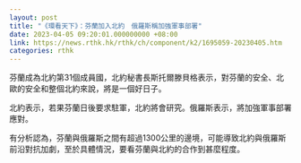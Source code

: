 ```yaml
---
layout: post
title: "《環看天下》：芬蘭加入北約　俄羅斯稱加強軍事部署"
date: 2023-04-05 09:20:01.000000000 +08:00
link: https://news.rthk.hk/rthk/ch/component/k2/1695059-20230405.htm
categories: rthk
---
```


芬蘭成為北約第31個成員國，北約秘書長斯托爾滕貝格表示，對芬蘭的安全、北歐的安全和整個北約來說，將是一個好日子。

北約表示，若果芬蘭日後要求駐軍，北約將會研究。俄羅斯表示，將加強軍事部署應對。

有分析認為，芬蘭與俄羅斯之間有超過1300公里的邊境，可能導致北約與俄羅斯前沿對抗加劇，至於具體情況，要看芬蘭與北約的合作到甚麼程度。

 
